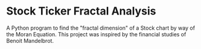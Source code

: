 # Stock Ticker Fractal Analysis
A Python program to find the "fractal dimension" of a Stock chart by way of the Moran Equation. This project was inspired by the financial studies of Benoit Mandelbrot.
